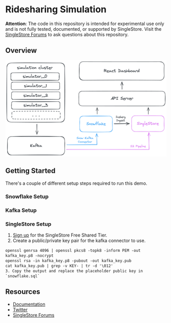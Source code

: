 # Ridesharing Simulation

**Attention**: The code in this repository is intended for experimental use only and is not fully tested, documented, or supported by SingleStore. Visit the [SingleStore Forums](https://www.singlestore.com/forum/) to ask questions about this repository.

## Overview

<picture>
  <source media="(prefers-color-scheme: dark)" srcset="/assets/overview_dark.png">
  <source media="(prefers-color-scheme: light)" srcset="/assets/overview_light.png">
  <img alt="Ridesharing demo architecture" src="/assets/overview_light.png">
</picture>



## Getting Started

There's a couple of different setup steps required to run this demo.

### Snowflake Setup

### Kafka Setup

### SingleStore Setup

1. [Sign up](https://www.singlestore.com/cloud-trial/) for the SingleStore Free Shared Tier.
2. Create a public/private key pair for the kafka connector to use.
```
openssl genrsa 4096 | openssl pkcs8 -topk8 -inform PEM -out kafka_key.p8 -nocrypt
openssl rsa -in kafka_key.p8 -pubout -out kafka_key.pub
cat kafka_key.pub | grep -v KEY- | tr -d '\012'
3. Copy the output and replace the placeholder public key in `snowflake.sql`
```

## Resources

* [Documentation](https://docs.singlestore.com)
* [Twitter](https://twitter.com/SingleStoreDevs)
* [SingleStore Forums](https://www.singlestore.com/forum)